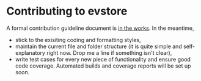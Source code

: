 # Contributing to evstore

A formal contribution guideline document is [in the works](https://github.com/adityamukho/evstore/wiki/Contributing). In the meantime,

- stick to the exisiting coding and formatting styles,
- maintain the current file and folder structure (it is quite simple and self-explanatory right now. Drop me a line if something isn't clear),
- write test cases for every new piece of functionality and ensure good code coverage. Automated builds and coverage reports will be set up soon.